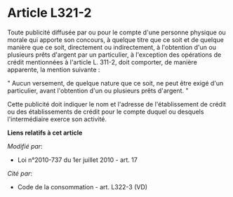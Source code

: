 # Article L321-2

Toute publicité diffusée par ou pour le compte d'une personne physique ou morale qui apporte son concours, à quelque titre
que ce soit et de quelque manière que ce soit, directement ou indirectement, à l'obtention d'un ou plusieurs prêts d'argent
par un particulier, à l'exception des opérations de crédit mentionnées à l'article L. 311-2, doit comporter, de manière
apparente, la mention suivante : 

" Aucun versement, de quelque nature que ce soit, ne peut être exigé d'un particulier, avant l'obtention d'un ou plusieurs
prêts d'argent. " 

Cette publicité doit indiquer le nom et l'adresse de l'établissement de crédit ou des établissements de crédit pour le compte
duquel ou desquels l'intermédiaire exerce son activité.

**Liens relatifs à cet article**

_Modifié par_:

  - Loi n°2010-737 du 1er juillet 2010 - art. 17

_Cité par_:

  - Code de la consommation - art. L322-3 (VD)
